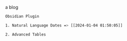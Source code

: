 a blog

```bash
Obsidian Plugin

1. Natural Language Dates => [[2024-01-04 01:50:05]]

2. Advanced Tables
```

